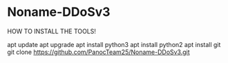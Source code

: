 # Noname-DDoSv3

HOW TO INSTALL THE TOOLS!

apt update
apt upgrade 
apt install python3
apt install python2
apt install git 
git clone https://github.com/PanocTeam25/Noname-DDoSv3.git
